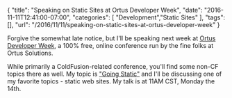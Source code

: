 
{
	"title": "Speaking on Static Sites at Ortus Developer Week",
	"date": "2016-11-11T12:41:00-07:00",
	"categories": [
		"Development","Static Sites"
	],
	"tags": [],
	"url": "/2016/11/11/speaking-on-static-sites-at-ortus-developer-week"
}

Forgive the somewhat late notice, but I'll be speaking next week at [Ortus Developer Week](https://www.ortussolutions.com/odw), a 100% free, online conference run by the fine folks at Ortus Solutions. 

<!--more--> 

While primarily a ColdFusion-related conference, you'll find some non-CF topics there as well. My topic is ["Going Static"](https://www.ortussolutions.com/odw/sessions/77) and I'll be discussing one of my favorite topics - static web sites. My talk is at 11AM CST, Monday the 14th.